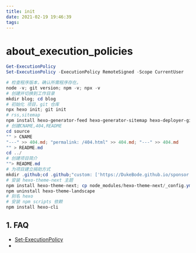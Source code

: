 ```yaml
---
title: init
date: 2021-02-19 19:46:39
tags:
---
```

<!-- more -->

# about_execution_policies

```ps1
Get-ExecutionPolicy
Set-ExecutionPolicy -ExecutionPolicy RemoteSigned -Scope CurrentUser
```

```ps1
# 检查程序版本，确认所需程序存在。
node -v; git version; npm -v; npx -v
# 创建并切换到工作目录
mkdir blog; cd blog
# 初始化 项目，git 仓库
npx hexo init; git init
# rss,sitemap
npm install hexo-generator-feed hexo-generator-sitemap hexo-deployer-git
# 创建CNAME,404,README
cd source
"" > CNAME
"---" >> 404.md; "permalink: /404.html" >> 404.md; "---" >> 404.md
"" > README.md
cd ../
# 创建项目简介
""> README.md
# 为项目建立捐助方式
mkdir .github;cd .github;"custom: ['https://DukeBode.github.io/sponsor']" > FUNDING.yml;cd ../
# 安装 hexo-theme-next 主题
npm install hexo-theme-next; cp node_modules/hexo-theme-next/_config.yml _config.next.yml
npm uninstall hexo-theme-landscape
# 别名 hexo
# 安装 npm scripts 依赖
npm install hexo-cli
```

## 1. FAQ 
- [Set-ExecutionPolicy](https://docs.microsoft.com/zh-cn/powershell/module/microsoft.powershell.core/about/about_execution_policies#change-the-execution-policy)
- 